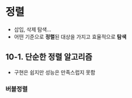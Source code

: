 # 정렬

- 삽입, 삭제 탐색...
- 어떤 기준으로 **정렬**된 대상을 가지고 효율적으로 **탐색**

## 10-1. 단순한 정렬 알고리즘

- 구현은 쉽지만 성능은 만족스럽지 못함

### 버블정렬
